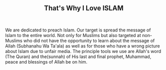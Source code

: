 

<html>
  <head>
    <title>ThatsWhyILoveISLAM</title>
    </head>
  <body>
    <h2 align="center">That's Why I Love ISLAM</h2>
    <br>
    <p align="left">We are dedicated to preach Islam. Our target is spread the message of Islam to the entire world. Not only for Muslims but also targeted at non-Muslims who did not have the opportunity to learn about the message of Allah (Subhanahu Wa Ta'ala) as well as for those who have a wrong picture about Islam due to unfair media. The principle tools we use are Allah's word (The Quran) and the(sunnah) of His last and final prophet, Muhammad, peace and blessings of Allah be on him.</p><br><br><br>
    

